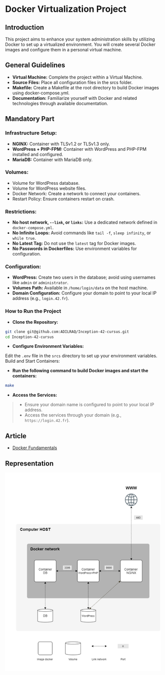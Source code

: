 # Docker Virtualization Project
## Introduction
This project aims to enhance your system administration skills by utilizing Docker to set up a virtualized environment. You will create several Docker images and configure them in a personal virtual machine.

## General Guidelines
* __Virtual Machine:__ Complete the project within a Virtual Machine.
* __Source Files:__ Place all configuration files in the srcs folder.
* __Makefile:__ Create a Makefile at the root directory to build Docker images using docker-compose.yml.
* __Documentation:__ Familiarize yourself with Docker and related technologies through available documentation.

## Mandatory Part
### Infrastructure Setup:

* __NGINX:__ Container with TLSv1.2 or TLSv1.3 only.
* __WordPress + PHP-FPM:__ Container with WordPress and PHP-FPM installed and configured.
* __MariaDB:__ Container with MariaDB only.
### Volumes:
* Volume for WordPress database.
* Volume for WordPress website files.
* Docker Network: Create a network to connect your containers.
* Restart Policy: Ensure containers restart on crash.

### Restrictions:

* __No host network, `--link`, or `links`:__ Use a dedicated network defined in `docker-compose.yml`.
* __No Infinite Loops:__ Avoid commands like `tail -f`, `sleep infinity`, or `while true`.
* __No Latest Tag:__ Do not use the `latest` tag for Docker images.
* __No Passwords in Dockerfiles:__ Use environment variables for configuration.

### Configuration:

* __WordPress:__ Create two users in the database; avoid using usernames like `admin` or `administrator`.
* __Volumes Path:__ Available in `/home/login/data` on the host machine.
* __Domain Configuration:__ Configure your domain to point to your local IP address (e.g., `login.42.fr`).

### How to Run the Project
* __Clone the Repository:__

```bash
git clone git@github.com:ADILRAQ/Inception-42-cursus.git
cd Inception-42-cursus
```
* __Configure Environment Variables:__

Edit the `.env` file in the `srcs` directory to set up your environment variables.
Build and Start Containers:

* __Run the following command to build Docker images and start the containers:__

```bash
make
```

* __Access the Services:__

> * Ensure your domain name is configured to point to your local IP address.
> * Access the services through your domain (e.g., `https://login.42.fr`).


## Article
* [Docker Fundamentals](https://araq.notion.site/Docker-Fundamentals-266a28f6376749b1935e3c2c91bf0333?pvs=4)

## Representation
![Docker Network representation](https://github.com/ADILRAQ/Inception-42-cursus/blob/main/Network%20Structure.png/?raw=true)
